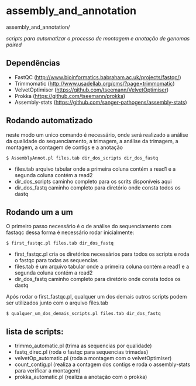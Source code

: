 # assembly_and_annotation
assembly_and_annotation/

*scripts para automatizar o processo de montagem e anotação de genomas paired*

## Dependências
- FastQC (http://www.bioinformatics.babraham.ac.uk/projects/fastqc/)
- Trimmomatic (http://www.usadellab.org/cms/?page=trimmomatic)
- VelvetOptimiser (https://github.com/tseemann/VelvetOptimiser)
- Prokka (https://github.com/tseemann/prokka)
- Assembly-stats (https://github.com/sanger-pathogens/assembly-stats)

## Rodando automatizado
neste modo um unico comando é necessário, onde será realizado a análise da qualidade do sequenciamento, a trimagem, a análise da trimagem, a montagem, a contagem de contigs e a anotação


<!--sec data-title="Prompt: OS X and Linux" data-id="OSX_Linux_prompt" data-collapse=true ces-->

    $ AssemblyAnnot.pl files.tab dir_dos_scripts dir_dos_fastq 

<!--endsec-->

- files.tab arquivo tabular onde a primeira coluna contém a read1 e a segunda coluna contém a read2
- dir_dos_scripts  caminho completo para os scrits disponíveis aqui
- dir_dos_fastq caminho completo para diretório onde consta todos os dastq

## Rodando um a um
O primeiro passo necessário é o de análise do sequenciamento com fastaqc
dessa forma é necessário rodar inicialmente:

<!--sec data-title="Prompt: OS X and Linux" data-id="OSX_Linux_prompt" data-collapse=true ces-->

    $ first_fastqc.pl files.tab dir_dos_fastq
    
<!--endsec-->

- first_fastqc.pl cria os diretórios necessários para todos os scripts e roda o fastqc para todas as sequencias
- files.tab é um arquivo tabular onde a primeira coluna contém a read1 e a segunda coluna contém a read2
- dir_dos_fastq caminho completo para diretório onde consta todos os dastq


Após rodar o first_fastqc.pl, qualquer um dos demais outros scripts podem ser utilizados junto com o arquivo files.tab

<!--sec data-title="Prompt: OS X and Linux" data-id="OSX_Linux_prompt" data-collapse=true ces-->

    $ qualquer_um_dos_demais_scripts.pl files.tab dir_dos_fastq
    
<!--endsec-->

## lista de scripts:
- trimmo_automatic.pl (trima as sequencias por qualidade)
- fastq_direc.pl (roda o fastqc para sequencias trimadas)
- velvetOp_automatic.pl (roda a montagem com o velvetOptimiser)
- count_contig.pl (realiza a contagem dos contigs e roda o assembly-stats para verificar a montagem)
- prokka_automatic.pl (realiza a anotação com o prokka)
